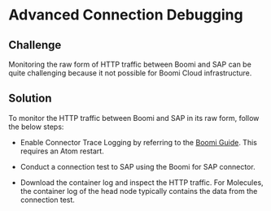# Advanced Connection Debugging

<head>
  <meta name="guidename" content="Boomi for SAP"/>
  <meta name="context" content="GUID-85099dc5-bf23-4e95-ba29-e4bfa5c5b7af"/>
</head>

## Challenge

Monitoring the raw form of HTTP traffic between Boomi and SAP can be quite challenging because it not possible for Boomi Cloud infrastructure.

## Solution

To monitor the HTTP traffic between Boomi and SAP in its raw form, follow the below steps:

- Enable Connector Trace Logging by referring to the [Boomi Guide](/docs/Atomsphere/Integration/Integration%20management/t-atm-Enabling_trace_logging_for_various_connectors_848172d2-594b-4ea2-8d18-ab80b5375907.md). This requires an Atom restart.

- Conduct a connection test to SAP using the Boomi for SAP connector. 

- Download the container log and inspect the HTTP traffic. For Molecules, the container log of the head node typically contains the data from the connection test.


